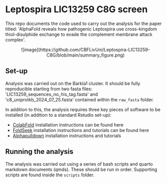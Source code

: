 # Leptospira LIC13259 C8G screen
 
This repo documents the code used to carry out the analysis for the paper titled: 'AlphaFold reveals how pathogenic Leptospira use cross-kingdom thiol-disulphide exchange to evade the complement membrane attack complex'.

<center>
![image](https://github.com/CBFLivUni/Leptospira-LIC13259-C8G/blob/main/summary_figure.png)
</center>

## Set-up 

Analysis was carried out on the Barkla1 cluster. It should be fully reproducible starting from two fasta files: 'LIC13259_sequences_no_his_tag.fasta' and 'c8_uniprotkb_2024_07_25.fasta' contained within the `raw_fasta` folder.

In addition to this, the analysis requires three key pieces of software to be installed (in addition to a standard Rstudio set-up): 
- [ColabFold](https://github.com/sokrypton/ColabFold) installation instructions can be found here
- [FoldSeek](https://github.com/steineggerlab/foldseek) installation instructions and tutorials can be found here
- [Alphapulldown](https://github.com/KosinskiLab/AlphaPulldown) installation instructions and tutorials

## Running the analysis 

The analysis was carried out using a series of bash scripts and quarto markdown documents (qmds). These should be run in order. Supporting scripts are found inside the `scripts` folder.
